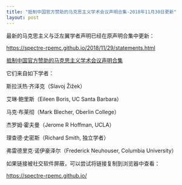 ```yaml
---
title: "抵制中国官方赞助的马克思主义学术会议声明合集-2018年11月30日更新"
layout: post
---
```


最新的马克思主义与泛左翼学者声明已经在原声明合集中更新：

https://spectre-rpemc.github.io/2018/11/29/statements.html

[抵制中国官方赞助的马克思主义学术会议声明合集](https://spectre-rpemc.github.io/2018/11/29/statements.html)

它们来自如下学者：

斯拉沃热·齐泽克（Slavoj Žižek）

艾琳·鲍里斯（Eileen Boris, UC Santa Barbara）

马克·布莱彻（Mark Blecher, Oberlin College）

杰罗姆·霍夫曼（Jerome R Hoffman, UCLA）

理查德·史密斯（Richard Smith, 独立学者）

弗雷德里克·诺伊豪泽尔（Frederick Neuhouser, Columbia University）

如果链接被社交软件屏蔽，可以尝试将链接复制到浏览器中查看：

https://spectre-rpemc.github.io/
